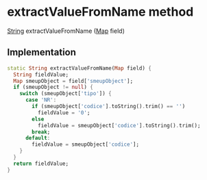 


# extractValueFromName method








[String](https://api.flutter.dev/flutter/dart-core/String-class.html) extractValueFromName
([Map](https://api.flutter.dev/flutter/dart-core/Map-class.html) field)








## Implementation

```dart
static String extractValueFromName(Map field) {
  String fieldValue;
  Map smeupObject = field['smeupObject'];
  if (smeupObject != null) {
    switch (smeupObject['tipo']) {
      case 'NR':
        if (smeupObject['codice'].toString().trim() == '')
          fieldValue = '0';
        else
          fieldValue = smeupObject['codice'].toString().trim();
        break;
      default:
        fieldValue = smeupObject['codice'];
    }
  }
  return fieldValue;
}
```







